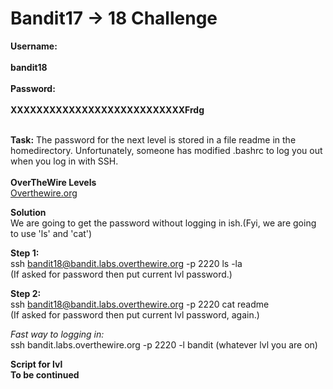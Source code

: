 # Bandit17 -> 18 Challenge

**Username:**
<br>
<br>
**bandit18**
<br>
<br>
**Password:**
<br>
<br>
**XXXXXXXXXXXXXXXXXXXXXXXXXXXFrdg**
<br>
<br>

**Task:**
The password for the next level is stored in a file readme in the homedirectory. 
Unfortunately, someone has modified .bashrc to log you out when you log in with SSH.
<br>
<br>
**OverTheWire Levels**
<br>
[Overthewire.org](https://overthewire.org/wargames/bandit/bandit19.html)

**Solution**
<br>
We are going to get the password without logging in ish.(Fyi, we are going to use 'ls' and 'cat')

**Step 1:**
<br>
ssh bandit18@bandit.labs.overthewire.org -p 2220 ls -la
<br>
(If asked for password then put current lvl password.)

**Step 2:**
<br>
ssh bandit18@bandit.labs.overthewire.org -p 2220 cat readme
<br>
(If asked for password then put current lvl password, again.)

*Fast way to logging in:*
<br>
ssh bandit.labs.overthewire.org -p 2220 -l bandit (whatever lvl you are on)

**Script for lvl**
<br>
**To be continued**
